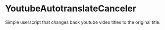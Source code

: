 # YoutubeAutotranslateCanceler
Simple userscript that changes back youtube video titles to the original title.
